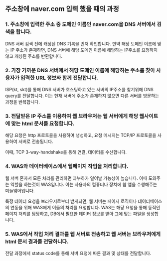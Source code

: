 ## 주소창에 naver.com 입력 했을 때의 과정

### 1. 주소창에 입력한 주소 중 도메인 이름인 naver.com을 DNS 서버에서 검색을 합니다.

DNS 서버 검색 전에 캐싱된 DNS 기록을 먼저 확인합니다. 만약 해당 도메인 이름에 맞는 IP 주소가 존재하면, DNS 서버에 해당 도메인 이름에 해당하는 IP주소를 요청하지 않고 캐싱된 주소를 반환합니다.

### 2. 가장 가까운 DNS 서버에서 해당 도메인 이름에 해당하는 주소를 찾아 사용자가 입력한 URL 정보와 함께 전달합니다.

ISP(kt, skt)를 통해 DNS 서버가 호스팅하고 있는 서버의 IP주소를 찾기위해 DNS query를 전달합니다. 이는 현재 서버에 주소가 존재하지 않으면 다른 서버를 방문하는 과정을 반복합니다.

### 3. 전달받은 IP 주소를 이용하여 웹 브라우저는 웹 서버에게 해당 웹사이트에 맞는 html 문서를 요청합니다.

해당 요청은 http 프로토콜을 사용하여 생성하고, 요청 메시지는 TCP/IP 프로토콜을 사용하여 서버로 전송됩니다.

이때, TCP 3-way-handshake를 통해 연결, 데이터를 수신합니다.

### 4. WAS와 데이터베이스에서 웹페이지 작업을 처리합니다.

웹 서버 혼자서 모든 처리를 관리하면 과부하가 일어날 가능성이 높습니다. 이때 도와주는 역할을 하는것이 WAS입니다. 이는 사용자의 컴퓨터나 장치에 웹 앱을 수행해주는 미들웨어입니다.

특정 데이터 요청을 브라우저로부터 받게되면, 웹 서버는 페이지 로직이나 데이터베이스의 연동을 위해 WAS에게 이들의 처리를 요청합니다. WAS는 해당 요청을 통해 동적인 페이지 처리를 담당하고, DB에서 필요한 데이터 정보를 받아 그에 맞는 파일을 생성합니다.

### 5. WAS에서 작업 처리 결과를 웹 서버로 전송하고 웹 서버는 브라우저에게 html 문서 결과를 전달하니다.

전달 과정에서 status code를 통해 서버 요청에 따른 결과 및 상태를 전달합니다.

